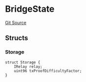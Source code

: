 # BridgeState
[Git Source](https://github.com/bob-collective/bob/blob/cebdda1540fcce89f17d600bd2a84828c8c85ba6/src/bridge/BridgeState.sol)


## Structs
### Storage

```solidity
struct Storage {
    IRelay relay;
    uint96 txProofDifficultyFactor;
}
```

